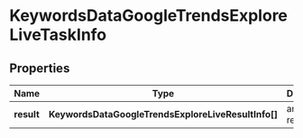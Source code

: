 # KeywordsDataGoogleTrendsExploreLiveTaskInfo

## Properties

| Name | Type | Description | Notes |
|------------ | ------------- | ------------- | -------------|
**result** | **KeywordsDataGoogleTrendsExploreLiveResultInfo[]** | array of results |[optional]|